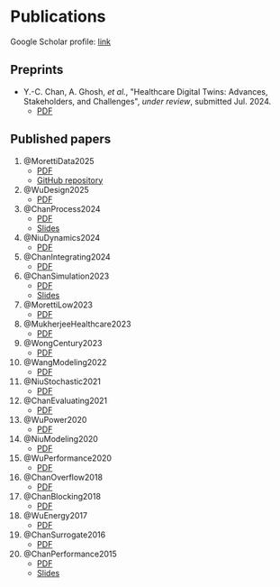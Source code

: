 # Publications

Google Scholar profile: [link](https://scholar.google.com/citations?user=NJEB3swAAAAJ)

## Preprints

- Y.-C. Chan, A. Ghosh, *et al.*, "Healthcare Digital Twins: Advances, Stakeholders, and Challenges", *under review*, submitted Jul. 2024.
    - [PDF](/preprints/ACM_healthcare_DTs.pdf)

## Published papers

1. @MorettiData2025
    - [PDF](papers/MorettiData2025.pdf)
    - [GitHub repository](https://github.com/yinchi/histopath-bim-des)
1. @WuDesign2025
    - [PDF](papers/WuDesign2025.pdf)
1. @ChanProcess2024
    - [PDF](papers/ChanProcess2024.pdf)
    - [Slides](papers/ChanProcess2024_slides.pdf)
1. @NiuDynamics2024
    - [PDF](papers/NiuDynamics2024.pdf)
1. @ChanIntegrating2024
    - [PDF](papers/ChanIntegrating2024.pdf)
1. @ChanSimulation2023
    - [PDF](papers/ChanSimulation2023.pdf)
    - [Slides](papers/ChanSimulation2023_slides.pdf)
1. @MorettiLow2023
    - [PDF](papers/MorettiLow2023.pdf)
1. @MukherjeeHealthcare2023
    - [PDF](papers/MukherjeeHealthcare2023.pdf)
1. @WongCentury2023
    - [PDF](papers/WongCentury2023.pdf)
1. @WangModeling2022
    - [PDF](papers/WangModeling2022.pdf)
1. @NiuStochastic2021
    - [PDF](papers/NiuStochastic2021.pdf)
1. @ChanEvaluating2021
    - [PDF](papers/ChanEvaluating2021.pdf)
1. @WuPower2020
    - [PDF](papers/WuPower2020.pdf)
1. @NiuModeling2020
    - [PDF](papers/NiuModeling2020.pdf)
1. @WuPerformance2020
    - [PDF](papers/WuPerformance2020.pdf)
1. @ChanOverflow2018
    - [PDF](papers/ChanOverflow2018.pdf)
1. @ChanBlocking2018
    - [PDF](papers/ChanBlocking2018.pdf)
1. @WuEnergy2017
    - [PDF](papers/WuEnergy2017.pdf)
1. @ChanSurrogate2016
    - [PDF](papers/ChanSurrogate2016.pdf)
1. @ChanPerformance2015
    - [PDF](papers/ChanPerformance2015.pdf)
    - [Slides](papers/ChanPerformance2015_slides.pdf)

<script>
document.addEventListener('DOMContentLoaded', function() {
    document.querySelector('.md-content ol').innerHTML = document.querySelector('.md-content ol').innerHTML.replaceAll('Y.-C. Chan', '<b>Y.-C. Chan</b>')
})
</script>

